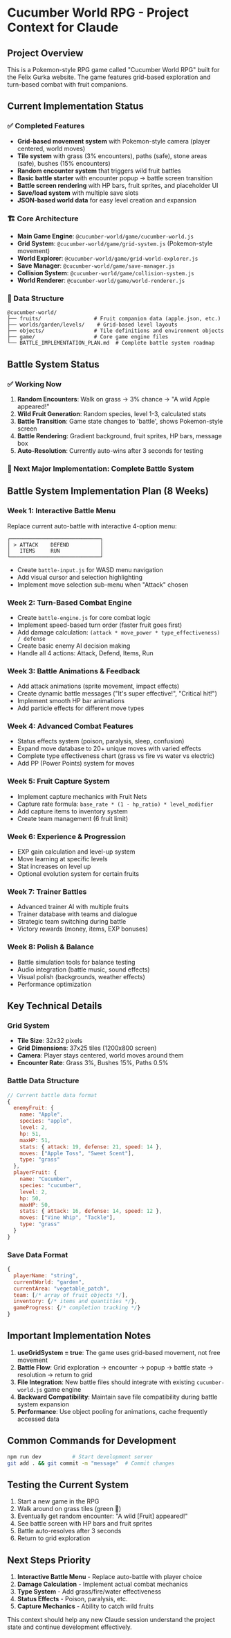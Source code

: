 # Cucumber World RPG - Project Context for Claude

## Project Overview
This is a Pokemon-style RPG game called "Cucumber World RPG" built for the Felix Gurka website. The game features grid-based exploration and turn-based combat with fruit companions.

## Current Implementation Status

### ✅ Completed Features
- **Grid-based movement system** with Pokemon-style camera (player centered, world moves)
- **Tile system** with grass (3% encounters), paths (safe), stone areas (safe), bushes (15% encounters)
- **Random encounter system** that triggers wild fruit battles
- **Basic battle starter** with encounter popup → battle screen transition
- **Battle screen rendering** with HP bars, fruit sprites, and placeholder UI
- **Save/load system** with multiple save slots
- **JSON-based world data** for easy level creation and expansion

### 🏗️ Core Architecture
- **Main Game Engine**: `@cucumber-world/game/cucumber-world.js`
- **Grid System**: `@cucumber-world/game/grid-system.js` (Pokemon-style movement)
- **World Explorer**: `@cucumber-world/game/grid-world-explorer.js`
- **Save Manager**: `@cucumber-world/game/save-manager.js`
- **Collision System**: `@cucumber-world/game/collision-system.js`
- **World Renderer**: `@cucumber-world/game/world-renderer.js`

### 📁 Data Structure
```
@cucumber-world/
├── fruits/                 # Fruit companion data (apple.json, etc.)
├── worlds/garden/levels/    # Grid-based level layouts
├── objects/                # Tile definitions and environment objects
├── game/                   # Core game engine files
└── BATTLE_IMPLEMENTATION_PLAN.md  # Complete battle system roadmap
```

## Battle System Status

### ✅ Working Now
1. **Random Encounters**: Walk on grass → 3% chance → "A wild Apple appeared!"
2. **Wild Fruit Generation**: Random species, level 1-3, calculated stats
3. **Battle Transition**: Game state changes to 'battle', shows Pokemon-style screen
4. **Battle Rendering**: Gradient background, fruit sprites, HP bars, message box
5. **Auto-Resolution**: Currently auto-wins after 3 seconds for testing

### 🎯 Next Major Implementation: Complete Battle System

## Battle System Implementation Plan (8 Weeks)

### **Week 1: Interactive Battle Menu**
Replace current auto-battle with interactive 4-option menu:
```
┌─────────────────────────────┐
│ > ATTACK    DEFEND          │
│   ITEMS     RUN             │
└─────────────────────────────┘
```
- Create `battle-input.js` for WASD menu navigation
- Add visual cursor and selection highlighting
- Implement move selection sub-menu when "Attack" chosen

### **Week 2: Turn-Based Combat Engine**
- Create `battle-engine.js` for core combat logic
- Implement speed-based turn order (faster fruit goes first)
- Add damage calculation: `(attack * move_power * type_effectiveness) / defense`
- Create basic enemy AI decision making
- Handle all 4 actions: Attack, Defend, Items, Run

### **Week 3: Battle Animations & Feedback**
- Add attack animations (sprite movement, impact effects)
- Create dynamic battle messages ("It's super effective!", "Critical hit!")
- Implement smooth HP bar animations
- Add particle effects for different move types

### **Week 4: Advanced Combat Features**
- Status effects system (poison, paralysis, sleep, confusion)
- Expand move database to 20+ unique moves with varied effects
- Complete type effectiveness chart (grass vs fire vs water vs electric)
- Add PP (Power Points) system for moves

### **Week 5: Fruit Capture System**
- Implement capture mechanics with Fruit Nets
- Capture rate formula: `base_rate * (1 - hp_ratio) * level_modifier`
- Add capture items to inventory system
- Create team management (6 fruit limit)

### **Week 6: Experience & Progression**
- EXP gain calculation and level-up system
- Move learning at specific levels
- Stat increases on level up
- Optional evolution system for certain fruits

### **Week 7: Trainer Battles**
- Advanced trainer AI with multiple fruits
- Trainer database with teams and dialogue
- Strategic team switching during battle
- Victory rewards (money, items, EXP bonuses)

### **Week 8: Polish & Balance**
- Battle simulation tools for balance testing
- Audio integration (battle music, sound effects)
- Visual polish (backgrounds, weather effects)
- Performance optimization

## Key Technical Details

### Grid System
- **Tile Size**: 32x32 pixels
- **Grid Dimensions**: 37x25 tiles (1200x800 screen)
- **Camera**: Player stays centered, world moves around them
- **Encounter Rate**: Grass 3%, Bushes 15%, Paths 0.5%

### Battle Data Structure
```javascript
// Current battle data format
{
  enemyFruit: {
    name: "Apple",
    species: "apple", 
    level: 2,
    hp: 51,
    maxHP: 51,
    stats: { attack: 19, defense: 21, speed: 14 },
    moves: ["Apple Toss", "Sweet Scent"],
    type: "grass"
  },
  playerFruit: {
    name: "Cucumber",
    species: "cucumber",
    level: 2,
    hp: 50,
    maxHP: 50,
    stats: { attack: 16, defense: 14, speed: 12 },
    moves: ["Vine Whip", "Tackle"],
    type: "grass"
  }
}
```

### Save Data Format
```javascript
{
  playerName: "string",
  currentWorld: "garden",
  currentArea: "vegetable_patch", 
  team: [/* array of fruit objects */],
  inventory: {/* items and quantities */},
  gameProgress: {/* completion tracking */}
}
```

## Important Implementation Notes

1. **useGridSystem = true**: The game uses grid-based movement, not free movement
2. **Battle Flow**: Grid exploration → encounter → popup → battle state → resolution → return to grid
3. **File Integration**: New battle files should integrate with existing `cucumber-world.js` game engine
4. **Backward Compatibility**: Maintain save file compatibility during battle system expansion
5. **Performance**: Use object pooling for animations, cache frequently accessed data

## Common Commands for Development
```bash
npm run dev          # Start development server
git add . && git commit -m "message"  # Commit changes
```

## Testing the Current System
1. Start a new game in the RPG
2. Walk around on grass tiles (green 🌱)  
3. Eventually get random encounter: "A wild [Fruit] appeared!"
4. See battle screen with HP bars and fruit sprites
5. Battle auto-resolves after 3 seconds
6. Return to grid exploration

## Next Steps Priority
1. **Interactive Battle Menu** - Replace auto-battle with player choice
2. **Damage Calculation** - Implement actual combat mechanics  
3. **Type System** - Add grass/fire/water effectiveness
4. **Status Effects** - Poison, paralysis, etc.
5. **Capture Mechanics** - Ability to catch wild fruits

This context should help any new Claude session understand the project state and continue development effectively.